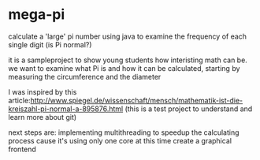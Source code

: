 # mega-pi

calculate a 'large' pi number using java to examine the frequency of each single digit (is Pi normal?)

it is a sampleproject to show young students how interisting math can be. 
we want to examine what Pi is and how it can be calculated, starting by measuring the circumference and the diameter

I was inspired by this article:http://www.spiegel.de/wissenschaft/mensch/mathematik-ist-die-kreiszahl-pi-normal-a-895876.html (this is a test project to understand and learn more about git)

next steps are:
implementing multithreading to speedup the calculating process cause it's using only one core at this time
create a graphical frontend

